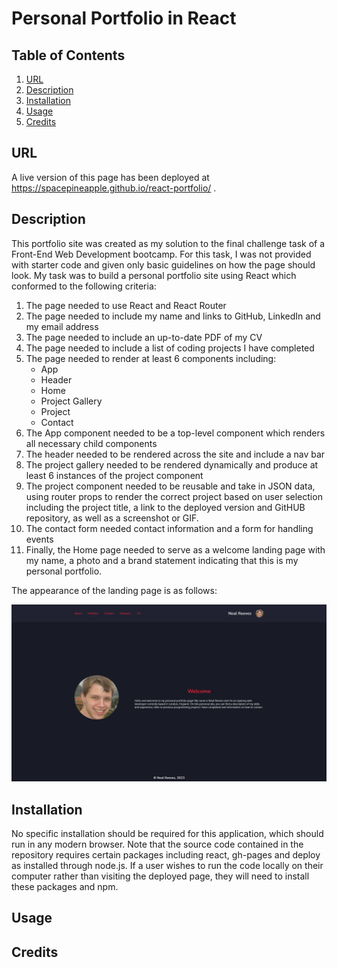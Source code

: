 # Personal Portfolio in React

## Table of Contents
1. [URL](#url)
2. [Description](#description)
3. [Installation](#installation)
4. [Usage](#usage)
5. [Credits](#credits)

## URL <a id="url"></a>

A live version of this page has been deployed at
https://spacepineapple.github.io/react-portfolio/ .

## Description <a id="description"></a>

This portfolio site was created as my solution to the final challenge task of a
Front-End Web Development bootcamp. For this task, I was not provided with
starter code and given only basic guidelines on how the page should look. My
task was to build a personal portfolio site using React which conformed to the
following criteria:

1. The page needed to use React and React Router
2. The page needed to include my name and links to GitHub, LinkedIn and my email
   address
3. The page needed to include an up-to-date PDF of my CV
4. The page needed to include a list of coding projects I have completed
5. The page needed to render at least 6 components including:
    * App
    * Header
    * Home
    * Project Gallery
    * Project
    * Contact
6. The App component needed to be a top-level component which renders all
   necessary child components
7. The header needed to be rendered across the site and include a nav bar
8. The project gallery needed to be rendered dynamically and produce at least 6
   instances of the project component
9. The project component needed to be reusable and take in JSON data, using
   router props to render the correct project based on user selection including
   the project title, a link to the deployed version and GitHUB repository, as
   well as a screenshot or GIF.
10. The contact form needed contact information and a form for handling events
11. Finally, the Home page needed to serve as a welcome landing page with my
    name, a photo and a brand statement indicating that this is my personal portfolio.

The appearance of the landing page is as follows: 

![Screenshot of page on screen](./src/images/home_page.png)

## Installation <a id="installation"></a>

No specific installation should be required for this application, which should
run in any modern browser. Note that the source code contained in the repository
requires certain packages including react, gh-pages and deploy as installed
through node.js. If a user wishes to run the code locally on their computer
rather than visiting the deployed page, they will need to install these packages
and npm.

## Usage <a id="usage"></a>



## Credits <a id="credits>"></a>